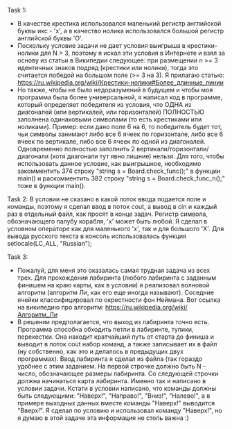 Task 1:
* В качестве крестика использовался маленький регистр английской буквы икс - 'x', а в качество нолика использовался большой регистр английской буквы 'O'.
* Поскольку условие задачи не дает условия выигрыша в крестики-нолики для N > 3, поэтому я искал эти условия в Интернете и взял за основу из статьи в Википедии следующее: при размещении n >= 3 идентичных знаков подряд (крестики или нолики), тогда это считается победой на большом поле (>= 3 на 3).
Я прилагаю статью: https://ru.wikipedia.org/wiki/Крестики-нолики#Более_длинные_линии
* Но также, чтобы не было недоразумений в будущем и чтобы моя программа была более универсальной, я написал код в программе, который определяет победителя из условия, что ОДНА из диагоналей (или вертикалей, или горизонталей) ПОЛНОСТЬЮ заполнена одинаковыми символами (то есть крестиками или ноликами). Пример: если дано поле 6 на 6, то победитель будет тот, чьи символы занимают либо все 6 ячеек по горизонтале, либо все 6 ячеек по вертикале, либо все 6 ячеек по одной из диагоналей. Одновременно полностью заполнить 2 вертикали/горизонтали/диагонали (хотя диагонали тут явно лишние) нельзя. Для того, чтобы использовать данное условие, как выигрышное, необходимо закомментить 374 строку "string s = Board.check_func();" в функции main() и раскомментить 382 строку "string s = Board.check_func_n();" тоже в функции main().

Task 2:
В условии не сказано в какой поток ввода подается поле и команды, поэтому я сделал ввод в поток cout, а вывод в cin и каждый раз в отдельный файл, как просят в конце задач. Регистр символа, обозначающего палубу корабля, 'x' может быть любой. Я сделал в условном операторе как для маленького 'x', так и для большого 'X'.
Для вывода русского текста в консоль использовалась функция setlocale(LC_ALL, "Russian");

Task 3:
* Пожалуй, для меня это оказалась самая трудная задача из всех трех. Для прохождения лабиринта (любого лабиринта с заданным финишем на краю карты, как в условии) я реализовал волновой алгоритм (алгоритм Ли, как его еще иногда называют). Соседние ячейки классифицировал по окрестности фон Неймана. Вот ссылка на википедию про алгоритм: https://ru.wikipedia.org/wiki/Алгоритм_Ли
* В решении предполагается, что выход из лабиринта точно есть. Программа способна обходить петли в лабиринте, тупики, перекестки. Она находит кратчайший путь от старта до финиша и выводит в поток cout набор команд, а также записывает их в файл (ну собственно, как это и делалось в предыдущих двух программах). Ввод лабиринта я сделал из файла (так гораздо удобнее с этим заданием. На первой строчке должно быть N - число, обозначающее размеры лабиринта. Со следующей строчки должна начинаться карта лабиринта. Именно так и написано в условии задачи. Кстати в условии написано, что команды должны быть следующими: "Наверх!", "Направо!", "Вниз!", "Налево!", а в примере выходных данных вместе команды "Наверх!" выводится "Вверх!". Я сделал по условию и использовал команду "Наверх!", но я думаю в этой задаче эта информация не столь важна :)
